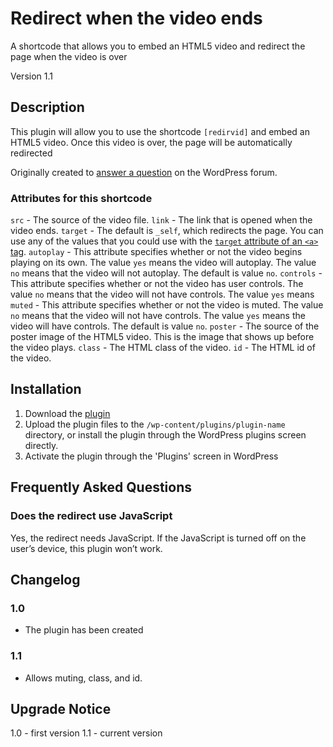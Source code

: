 # Redirect when the video ends
A shortcode that allows you to embed an HTML5 video and redirect the page when the video is over

Version 1.1

## Description
This plugin will allow you to use the shortcode `[redirvid]` and embed an HTML5 video.  Once this video is over, the page will be automatically redirected

Originally created to [answer a question](https://wordpress.org/support/topic/video-plugin-looking-for-a-special-one/) on the WordPress forum.

### Attributes for this shortcode
`src` - The source of the video file.
`link` - The link that is opened when the video ends.
`target` - The default is `_self`, which redirects the page.  You can use any of the values that you could use with the [`target` attribute of an `<a>` tag](https://developer.mozilla.org/en-US/docs/Web/HTML/Element/a#attr-target).
`autoplay` - This  attribute specifies whether or not the video begins playing on its own.  The value `yes` means the video will autoplay.  The value `no` means that the video will not autoplay.  The default is value `no`.
`controls` - This  attribute specifies whether or not the video has user controls.  The value `no` means that the video will not have controls.  The value `yes` means 
`muted` - This  attribute specifies whether or not the video is muted.  The value `no` means that the video will not have controls.  The value `yes` means the video will have controls.  The default is value `no`.
`poster` - The source of the poster image of the HTML5 video.  This is the image that shows up before the video plays.
`class` - The HTML class of the video.
`id` - The HTML id of the video.


## Installation

1. Download the [plugin](https://wordpress.org/plugins/redirect-when-video-ends/)
2. Upload the plugin files to the `/wp-content/plugins/plugin-name` directory, or install the plugin through the WordPress plugins screen directly.
3. Activate the plugin through the 'Plugins' screen in WordPress

## Frequently Asked Questions

### Does the redirect use JavaScript

Yes, the redirect needs JavaScript.  If the JavaScript is turned off on the user’s device, this plugin won’t work.


## Changelog

### 1.0
* The plugin has been created

### 1.1 
* Allows muting, class, and id.

## Upgrade Notice 
    
1.0 - first version
1.1 - current version
